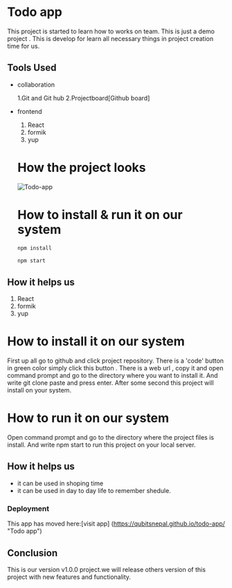 # Todo app

This project is started to learn how to works on team.
This is just a demo project .
This is develop for learn all necessary things in project creation time for us.

## Tools Used

- collaboration

  1.Git and Git hub
  2.Projectboard[Github board]

- frontend

  1. React
  2. formik
  3. yup

  # How the project looks

  ![Todo-app](https://drive.google.com/file/d/1BcdyqAv32LSl3UfZEg9BMBSN2jV6vx8S/view?usp=sharing)

  # How to install & run it on our system

  ```bash
  npm install

  npm start

  ```

## How it helps us

  1. React
  2. formik
  3. yup

# How to install it on our system

First up all go to github and click project repository.
There is a 'code' button in green color simply click this button .
There is a web url , copy it and open command prompt and go to the directory where you want to install it.
And write git clone paste <url> and press enter. After some second this project will install on your system.

# How to run it on our system

Open command prompt and go to the directory where the project files is install.
And write npm start to run this project on your local server.

## How it helps us

- it can be used in shoping time
- it can be used in day to day life to remember shedule.

### Deployment

This app has moved here:[visit app] (https://qubitsnepal.github.io/todo-app/ "Todo app")

## Conclusion

This is our version v1.0.0 project.we will release others version of this project with new features and functionality.
